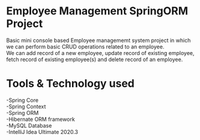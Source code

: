 # Employee Management SpringORM Project
Basic mini console based Employee managememt system project in which we can perform basic CRUD operations related to an employee.  
We can add record of a new employee, update record of existing employee, fetch record of existing employee(s) and delete record of an employee.

# Tools & Technology used
  -Spring Core  
  -Spring Context  
  -Spring ORM  
  -Hibernate ORM framework  
  -MySQL Database  
  -IntelliJ Idea Ultimate 2020.3  

